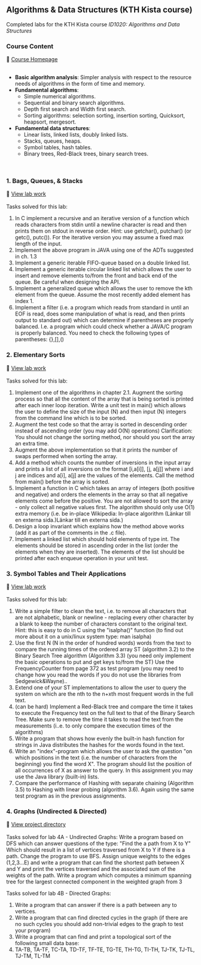 ## Algorithms & Data Structures (KTH Kista course)
Completed labs for the KTH Kista course *ID1020: Algorithms and Data Structures*

### Course Content
:link: [Course Homepage](https://www.kth.se/student/kurser/kurs/ID1020?l=en)<br /><br />
* __Basic algorithm analysis__: Simpler analysis with respect to the resource needs of algorithms in the form of time and memory.
* __Fundamental algorithms__: 
    * Simple numerical algorithms.
    * Sequential and binary search algorithms.
    * Depth first search and Width first search.
    * Sorting algorithms: selection sorting, insertion sorting, Quicksort, heapsort, mergesort.
* __Fundamental data structures__:
    * Linear lists, linked lists, doubly linked lists.
    * Stacks, queues, heaps.
    * Symbol tables, hash tables.
    * Binary trees, Red-Black trees, binary search trees.
<br />

### 1.  Bags, Queues, & Stacks
:file_folder: [View lab work](/bags-queues-stacks)<br /><br />
Tasks solved for this lab:
1. In C implement a recursive and an iterative version of a function which reads characters from stdin until a newline character is read and then prints them on stdout in reverse order. Hint: use getchar(), putchar() (or getc(), putc()). For the iterative version you may assume a fixed max length of the input.
2. Implement the above program in JAVA using one of the ADTs suggested in ch. 1.3
3. Implement a generic iterable FIFO-queue based on a double linked list.
4. Implement a generic iterable circular linked list which allows the user to insert and remove elements to/from the front and back end of the queue. Be careful when designing the API.
5. Implement a generalized queue which allows the user to remove the kth element from the queue. Assume the most recently added element has index 1.
6. Implement a filter (i.e. a program which reads from standard in until an EOF is read, does some manipulation of what is read, and then prints output to  standard out) which can determine if parentheses are properly balanced. I.e. a program which could check whether a JAVA/C program is properly balanced. You need to check the following types of parentheses: {},[],()

### 2.  Elementary Sorts
:file_folder: [View lab work](/elementary-sorting-algorithms)<br /><br />
Tasks solved for this lab:

1. Implement one of the algorithms in chapter 2.1. Augment the sorting process so that all the content of the array that is being sorted is printed after each inner loop iteration. Write a unit test in main() which allows the user to define the size of the input (N) and then input (N) integers from the command line which is to be sorted.
2. Augment the test code so that the array is sorted in descending order instead of ascending order (you may add O(N) operations)
    Clarification: You should not change the sorting method, nor should you sort the array an extra time.
3. Augment the above implementation so that it prints the number of swaps performed when sorting the array.
4. Add a method which counts the number of inversions in the input array and prints a list of all inversions on the format [i,a[i]], [j, a[j]] where i and j are indices and a[i], a[j] are the values of the elements. Call the method from main() before the array is sorted.
5. Implement a function in C which takes an array of integers (both positive and negative) and orders the elements in the array so that all negative elements come before the positive. You are not allowed to sort the array - only collect all negative values first. The algorithm should only use O(1) extra memory (i.e. be in-place Wikipedia: In-place algorithm (Länkar till en externa sida.)Länkar till en externa sida.)
6. Design a loop invariant which explains how the method above works (add it as part of the comments in the .c file).
7. Implement a linked list which should hold elements of type int. The elements should be stored in ascending order in the list (order the elements when they are inserted). The elements of the list should be printed after each enqueue operation in your unit test.


### 3. Symbol Tables and Their Applications
:file_folder: [View lab work](/symbol-tables-and-trees)<br /><br />
Tasks solved for this lab:

1. Write a simple filter to clean the text, i.e. to remove all characters that are not alphabetic, blank or newline - replacing every other character by a blank to keep the number of characters constant to the original text. Hint: this is easy to do in C using the "isalpha()" function (to find out more about it on a unix/linux system type: man isalpha)
2. Use the first N (N in the order of hundred words) words from the text to compare the running times of the ordered array ST (algorithm 3.2) to the Binary Search Tree algorithm (Algorithm 3.3) (you need only implement the basic operations to put and get keys to/from the ST) Use the FrequencyCounter from page 372 as test program (you may need to change how you read the words if you do not use the libraries from Sedgewick&Wayne)..
3. Extend one of your ST implementations to allow the user to query the system on which are the nth to the n+xth most frequent words in the full text.
4. (can be hard) Implement a Red-Black tree and compare the time it takes to execute the Frequency test on the full text to that of the Binary Search Tree. Make sure to remove the time it takes to read the text from the measurements (i..e. to only compare the execution times of the algorithms)
5. Write a program that shows how evenly the built-in hash function for strings in Java distributes the hashes for the words found in the text.
6. Write an "index"-program which allows the user to ask the question "on which positions in the text (i.e. the number of characters from the beginning) you find the word X". The program should list the position of all occurrences of X as answer to the query. In this assignment you may use the Java library (built-in) lists.
7. Compare the performance of Hashing with separate chaining (Algorithm 3.5) to Hashing with linear probing (algorithm 3.6). Again using the same test program as in the previous assignments.


### 4. Graphs (Undirected & Directed)
:file_folder: [View project directory](/graphs)<br /><br />
Tasks solved for lab 4A - Undirected Graphs:
Write a program based on DFS which can answer questions of the type: "Find the a path from X to Y" Which should result in a list of vertices traversed from X to Y if there is a path.
Change the program to use BFS.
Assign unique weights to the edges (1,2,3...E) and write a program that can find the shortest path between X and Y and print the vertices traversed and the associated sum of the weights of the path.
Write a program which computes a minimum spanning tree for the largest connected component in the weighted graph from 3

Tasks solved for lab 4B - Directed Graphs:
1. Write a program that can answer if there is a path between any to vertices.
2. Write a program that can find directed cycles in the graph (if there are no such cycles you should add non-trivial edges to the graph to test your program)
3. Write a program that can find and print a topological sort of the following small data base:
4. TA-TB, TA-TF, TC-TA, TD-TF, TF-TE, TG-TE, TH-TG, TI-TH, TJ-TK, TJ-TL, TJ-TM, TL-TM
